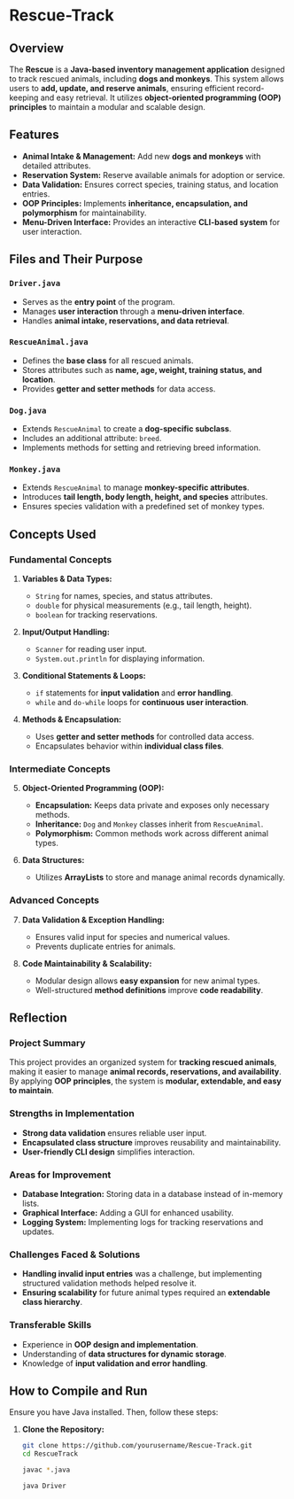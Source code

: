 # Rescue-Track 

## Overview  
The **Rescue** is a **Java-based inventory management application** designed to track rescued animals, including **dogs and monkeys**. This system allows users to **add, update, and reserve animals**, ensuring efficient record-keeping and easy retrieval. It utilizes **object-oriented programming (OOP) principles** to maintain a modular and scalable design.  

## Features  
- **Animal Intake & Management:** Add new **dogs and monkeys** with detailed attributes.  
- **Reservation System:** Reserve available animals for adoption or service.  
- **Data Validation:** Ensures correct species, training status, and location entries.  
- **OOP Principles:** Implements **inheritance, encapsulation, and polymorphism** for maintainability.  
- **Menu-Driven Interface:** Provides an interactive **CLI-based system** for user interaction.  

## Files and Their Purpose  

### `Driver.java`  
- Serves as the **entry point** of the program.  
- Manages **user interaction** through a **menu-driven interface**.  
- Handles **animal intake, reservations, and data retrieval**.  

### `RescueAnimal.java`  
- Defines the **base class** for all rescued animals.  
- Stores attributes such as **name, age, weight, training status, and location**.  
- Provides **getter and setter methods** for data access.  

### `Dog.java`  
- Extends `RescueAnimal` to create a **dog-specific subclass**.  
- Includes an additional attribute: `breed`.  
- Implements methods for setting and retrieving breed information.  

### `Monkey.java`  
- Extends `RescueAnimal` to manage **monkey-specific attributes**.  
- Introduces **tail length, body length, height, and species** attributes.  
- Ensures species validation with a predefined set of monkey types.  

## Concepts Used  

### **Fundamental Concepts**  
1. **Variables & Data Types:**  
   - `String` for names, species, and status attributes.  
   - `double` for physical measurements (e.g., tail length, height).  
   - `boolean` for tracking reservations.  

2. **Input/Output Handling:**  
   - `Scanner` for reading user input.  
   - `System.out.println` for displaying information.  

3. **Conditional Statements & Loops:**  
   - `if` statements for **input validation** and **error handling**.  
   - `while` and `do-while` loops for **continuous user interaction**.  

4. **Methods & Encapsulation:**  
   - Uses **getter and setter methods** for controlled data access.  
   - Encapsulates behavior within **individual class files**.  

### **Intermediate Concepts**  
5. **Object-Oriented Programming (OOP):**  
   - **Encapsulation:** Keeps data private and exposes only necessary methods.  
   - **Inheritance:** `Dog` and `Monkey` classes inherit from `RescueAnimal`.  
   - **Polymorphism:** Common methods work across different animal types.  

6. **Data Structures:**  
   - Utilizes **ArrayLists** to store and manage animal records dynamically.  

### **Advanced Concepts**  
7. **Data Validation & Exception Handling:**  
   - Ensures valid input for species and numerical values.  
   - Prevents duplicate entries for animals.  

8. **Code Maintainability & Scalability:**  
   - Modular design allows **easy expansion** for new animal types.  
   - Well-structured **method definitions** improve **code readability**.  

## Reflection  

### **Project Summary**  
This project provides an organized system for **tracking rescued animals**, making it easier to manage **animal records, reservations, and availability**. By applying **OOP principles**, the system is **modular, extendable, and easy to maintain**.  

### **Strengths in Implementation**  
- **Strong data validation** ensures reliable user input.  
- **Encapsulated class structure** improves reusability and maintainability.  
- **User-friendly CLI design** simplifies interaction.  

### **Areas for Improvement**  
- **Database Integration:** Storing data in a database instead of in-memory lists.  
- **Graphical Interface:** Adding a GUI for enhanced usability.  
- **Logging System:** Implementing logs for tracking reservations and updates.  

### **Challenges Faced & Solutions**  
- **Handling invalid input entries** was a challenge, but implementing structured validation methods helped resolve it.  
- **Ensuring scalability** for future animal types required an **extendable class hierarchy**.  

### **Transferable Skills**  
- Experience in **OOP design and implementation**.  
- Understanding of **data structures for dynamic storage**.  
- Knowledge of **input validation and error handling**.  

## How to Compile and Run  
Ensure you have Java installed. Then, follow these steps:  

1. **Clone the Repository:**  
   ```bash
   git clone https://github.com/yourusername/Rescue-Track.git
   cd RescueTrack

   javac *.java

   java Driver


